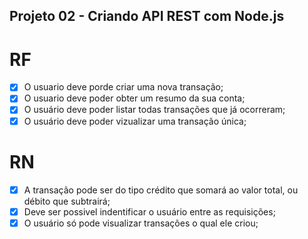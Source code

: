 <h2>Projeto 02 - Criando API REST com Node.js</h2>

# RF

-[x] O usuario deve porde criar uma nova transação;
-[x] O usuario deve poder obter um resumo da sua conta;
-[x] O usuário deve poder listar todas transações que já ocorreram;
-[x] O usuário deve poder vizualizar uma transação única;

# RN

-[x] A transação pode ser do tipo crédito que somará ao valor total, ou débito que subtrairá;
-[x] Deve ser possivel indentificar o usuário entre as requisições;
-[x] O usuário só pode visualizar transações o qual ele criou;
